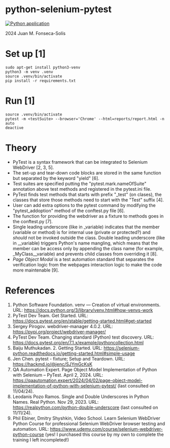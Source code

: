 # python-selenium-pytest

[![Python application](https://github.com/juanfonsecasolis-automation/python-selenium-pytest/actions/workflows/python-app.yml/badge.svg)](https://github.com/juanfonsecasolis-automation/python-selenium-pytest/actions/workflows/python-app.yml)

2024 Juan M. Fonseca-Solís

# Set up [1]
```
sudo apt-get install python3-venv
python3 -m venv .venv
source .venv/bin/activate
pip install -r requirements.txt
```

# Run [1]
```
source .venv/bin/activate 
pytest -m <testSuite> --browser='Chrome' --html=reports/report.html -n auto
deactive
```

# Theory
* PyTest is a syntax framework that can be integrated to Selenium WebDriver [2, 3, 5].
* The set-up and tear-down code blocks are stored in the same function but separated by the keyword "yield" [6].
* Test suites are specified putting the "pytest.mark.nameOfSuite" annotation above test methods and registered in the pytest.ini file.
* PyTest finds test methods that starts with prefix "_test" (on clases), the classes that store those methods need to start with the "Test" suffix [4].
* User can add extra options to the pytest command by modifying the "pytest_addoption" method of the conftest.py file [6].
* The function for providing the webdriver as a fixture to methods goes in the conftest.py [7].
* Single leading underscore (like in _variable) indicates that the member (variable or method) is for internal use (private or protected?) and _should_ not be invoked outside the class. Double leading underscore (like in __variable) triggers Python's name mangling, which means that the member can be access only by appending the class name (for example, _MyClass__variable) and prevents child classes from overriding it [8].
* _Page Object Modal_ is a test automation standard that separates the verification logic from the webpages interaction logic to make the code more maintenable [9].

# References
1. Python Software Foundation. venv — Creation of virtual environments. URL: https://docs.python.org/3/library/venv.html#how-venvs-work
2. PyTest Dev Team. Get Started. URL: https://docs.pytest.org/en/stable/getting-started.html#get-started
3. Sergey Pirogov. webdriver-manager 4.0.2. URL: https://pypi.org/project/webdriver-manager/
4. PyTest Dev Team. Changing standard (Python) test discovery. URL: https://docs.pytest.org/en/7.1.x/example/pythoncollection.html
5. Baiju Muthukadan. 2. Getting Started. URL: https://selenium-python.readthedocs.io/getting-started.html#simple-usage
6. Jen Chen. pytest - fixture; Setup and Teardown. URL: https://hackmd.io/@jenc/SJYmGcKsK
7. QA Automation Expert. Page Object Model Implementation of Python with Selenium – PyTest. April 2, 2024. URL: https://qaautomation.expert/2024/04/02/page-object-model-implementation-of-python-with-selenium-pytest/ (last consulted on 11/04/24).
8. Leodanis Pozo Ramos. Single and Double Underscores in Python Names. Real Python. Nov 29, 2023. URL: https://realpython.com/python-double-underscore (last consulted on 11/11/24).
9. Phil Ebiner, Dmitry Shyshkin, Video School. Learn Selenium WebDriver Python Course for professional Selenium WebDriver browser testing and automation. URL: https://www.udemy.com/course/selenium-webdriver-python-course (yes! I purchased this course by my own to complete the training I left incompleted!)